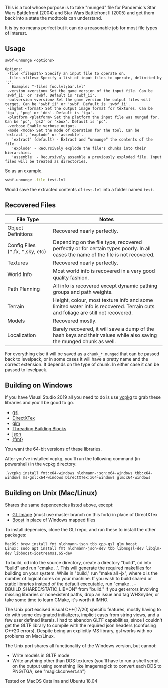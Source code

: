 This is a tool whose purpose is to take "munged" file for Pandemic's Star Wars Battlefront (2004) and Star Wars Battlefront
II (2005) and get them back into a state the modtools can understand.

It is by no means perfect but it can do a reasonable job for most file types of interest.

## Usage

```
swbf-unmunge <options>

Options:
 -file <filepath> Specify an input file to operate on.
 -files <files> Specify a list of input files to operate, delimited by ';'.
   Example: "-files foo.lvl;bar.lvl"
 -version <version> Set the game version of the input file. Can be 'swbf_ii' or 'swbf. Default is 'swbf_ii'.
 -outversion <version> Set the game version the output files will target. Can be 'swbf_ii' or 'swbf. Default is 'swbf_ii'.
 -imgfmt <format> Set the output image format for textures. Can be 'tga', 'png' or 'dds'. Default is 'tga'.
 -platform <platform> Set the platform the input file was munged for. Can be 'pc', 'ps2' or 'xbox'. Default is 'pc'.
 -verbose Enable verbose output.
 -mode <mode> Set the mode of operation for the tool. Can be 'extract', 'explode' or 'assemble'.
   'extract' (default) - Extract and "unmunge" the contents of the file.
   'explode' - Recursively explode the file's chunks into their hierarchies.
   'assemble' - Recursively assemble a previously exploded file. Input files will be treated as directories.
```

So as an example.

```bat
swbf-unmunge -file test.lvl
```

Would save the extracted contents of `test.lvl` into a folder named `test`.

## Recovered Files

File Type | Notes
------------ | -------------
Object Definitions | Recovered nearly perfectly.
Config Files (*.fx, *,sky, etc) | Depending on the file type, recovered perfectly or for certain types poorly. In all cases the name of the file is not recovered.
Textures | Recovered nearly perfectly.
World Info | Most world info is recovered in a very good quality fashion. 
Path Planning | All info is recovered except dynamic pathing groups and path weights.
Terrain | Height, colour, most texture info and some limited water info is recovered. Terrain cuts and foliage are still not recovered.
Models | Recovered mostly. 
Localization | Barely recovered, it will save a dump of the hash keys and their values while also saving the munged chunk as well.

For everything else it will be saved as a `chunk_*.munged` that can be passed back to levelpack, or in some cases it will have a pretty name and the correct extension. It depends on the type of chunk. In either case it can be passed to levelpack.

## Building on Windows

If you have Visual Studio 2019 all you need to do is use [vcpkg](https://github.com/Microsoft/vcpkg)
to grab these libraries and you'll be good to go.

* [gsl](https://github.com/Microsoft/gsl/)
* [DirectXTex](https://github.com/Microsoft/DirectXTex/)
* [glm](https://github.com/g-truc/glm)
* [Threading Building Blocks](https://www.threadingbuildingblocks.org/)
* [json](https://github.com/nlohmann/json/)
* [{fmt}](https://github.com/fmtlib/fmt)

You want the 64-bit versions of these libraries.

After you've installed vcpkg, you'll run the following command (in powershell) in the vcpkg directory:

    .\vcpkg install fmt:x64-windows nlohmann-json:x64-windows tbb:x64-windows ms-gsl:x64-windows DirectXTex:x64-windows glm:x64-windows
   

## Building on Unix (Mac/Linux)

Shares the same depencencies listed above, except:

* [GL Image](https://github.com/bagobor/gli) (must use master branch on this fork) in place of DirectXTex
* [Boost](https://www.boost.org/) in place of Windows mapped files  

To install depencies, clone the GLI repo, and run these to install the other packages:

	MacOS: brew install fmt nlohmann-json tbb cpp-gsl glm boost
	Linux: sudo apt install fmt nlohmann-json-dev tbb libmsgsl-dev libglm-dev libboost-iostreams1.65-dev

To build, cd into the source directory, create a directory "build", cd into "build" and run "cmake ..".  This will generate the required makefiles
for building on your system.  While in "build," run "make all -jx", where x is the number of logical cores on your machine.  If you wish to build
shared or static libraries instead of the default executable, run "cmake .. -DBUILD_SHARED/STATIC_LIB=ON" from "build."  If you get errors involving missing libraries or nonexistent paths, drop an issue and tag WHSnyder, or take some time to learn CMake, it's worth it IMHO.

The Unix port excised Visual C++(17/20) specific features, mostly having to do with some designated initializers, implicit casts from string views, and 
a few user defined literals.  I had to abandon GLTF capabilities, since I couldn't get the GLTF library to compile with the required json headers (confusing C++20 errors).
Despite being an explicitly MS library, gsl works with no problems on Mac/Linux.

The Unix port shares all functionality of the Windows version, but cannot:

* Write models in GLTF mode
* Write anything other than DDS textures (you'll have to run a shell script on the output using something like imagemagick to convert each DDS to PNG/TGA, see "magickconvert.sh")

Tested on MacOS Catalina and Ubuntu 18.04